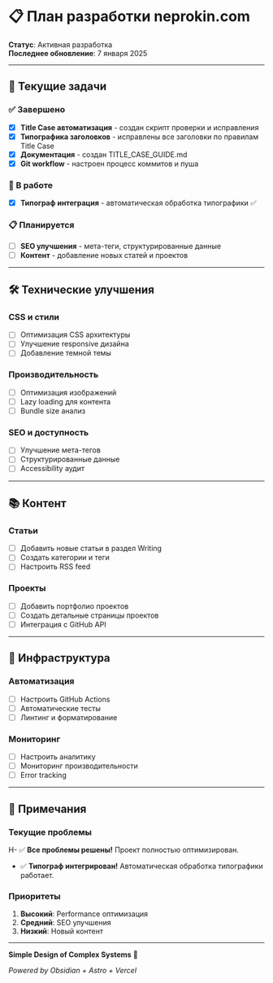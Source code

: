# 📋 План разработки neprokin.com

**Статус**: Активная разработка  
**Последнее обновление**: 7 января 2025

---

## 🎯 Текущие задачи

### ✅ Завершено
- [x] **Title Case автоматизация** - создан скрипт проверки и исправления
- [x] **Типографика заголовков** - исправлены все заголовки по правилам Title Case
- [x] **Документация** - создан TITLE_CASE_GUIDE.md
- [x] **Git workflow** - настроен процесс коммитов и пуша

### 🔄 В работе
- [x] **Типограф интеграция** - автоматическая обработка типографики ✅

### 📋 Планируется
- [ ] **SEO улучшения** - мета-теги, структурированные данные
- [ ] **Контент** - добавление новых статей и проектов

---

## 🛠️ Технические улучшения

### **CSS и стили**
- [ ] Оптимизация CSS архитектуры
- [ ] Улучшение responsive дизайна
- [ ] Добавление темной темы

### **Производительность**
- [ ] Оптимизация изображений
- [ ] Lazy loading для контента
- [ ] Bundle size анализ

### **SEO и доступность**
- [ ] Улучшение мета-тегов
- [ ] Структурированные данные
- [ ] Accessibility аудит

---

## 📚 Контент

### **Статьи**
- [ ] Добавить новые статьи в раздел Writing
- [ ] Создать категории и теги
- [ ] Настроить RSS feed

### **Проекты**
- [ ] Добавить портфолио проектов
- [ ] Создать детальные страницы проектов
- [ ] Интеграция с GitHub API

---

## 🔧 Инфраструктура

### **Автоматизация**
- [ ] Настроить GitHub Actions
- [ ] Автоматические тесты
- [ ] Линтинг и форматирование

### **Мониторинг**
- [ ] Настроить аналитику
- [ ] Мониторинг производительности
- [ ] Error tracking

---

## 📝 Примечания

### **Текущие проблемы**
Н- ✅ **Все проблемы решены!** Проект полностью оптимизирован.
- ✅ **Типограф интегрирован!** Автоматическая обработка типографики работает.

### **Приоритеты**
1. **Высокий**: Performance оптимизация
2. **Средний**: SEO улучшения
3. **Низкий**: Новый контент

---

**Simple Design of Complex Systems** 🎨

*Powered by Obsidian + Astro + Vercel*
